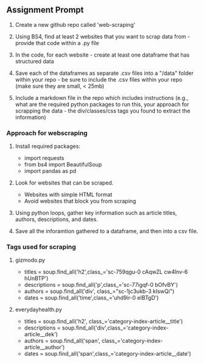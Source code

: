 ## Assignment Prompt
1. Create a new github repo called 'web-scraping' 

2. Using BS4, find at least 2 websites that you want to scrap data from - provide that code within a .py file  

3. In the code, for each website - create at least one dataframe that has structured data 

4. Save each of the dataframes as separate .csv files into a "/data" folder within your repo - be sure to include the .csv files within your repo (make sure they are small, < 25mb) 

4. Include a markdown file in the repo which includes instructions (e.g., what are the required python packages to run this, your approach for scrapping the data - the div/classes/css tags you found to extract the information)

### Approach for webscraping
1. Install required packages:
    - import requests
    - from bs4 import BeautifulSoup
    - import pandas as pd

2. Look for websites that can be scraped.
    - Websites with simple HTML format
    - Avoid websites that block you from scraping

3. Using python loops, gather key information such as article titles, authors, descriptions, and dates.

4. Save all the inforamtion gathered to a dataframe, and then into a csv file.

### Tags used for scraping
1. gizmodo.py
    - titles = soup.find_all('h2',class_='sc-759qgu-0 cAqwZL cw4lnv-6 hUnBTP')
    - descriptions = soup.find_all('p',class_='sc-77igqf-0 bOfvBY')
    - authors = soup.find_all('div', class_="sc-1jc3ukb-3 kIswQi")
    - dates = soup.find_all('time',class_='uhd9ir-0 eIBTgD')

2. everydayhealth.py
    - titles = soup.find_all('h2', class_='category-index-article__title')
    - descriptions = soup.find_all('div',class_='category-index-article__dek')
    - authors = soup.find_all('span', class_='category-index-article__author')
    - dates = soup.find_all('span',class_='category-index-article__date')
    
